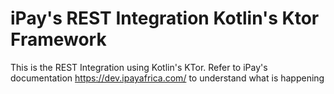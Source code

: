 # iPay's REST Integration Kotlin's Ktor Framework
This is the REST Integration using Kotlin's KTor. Refer to iPay's documentation https://dev.ipayafrica.com/ to understand what is happening